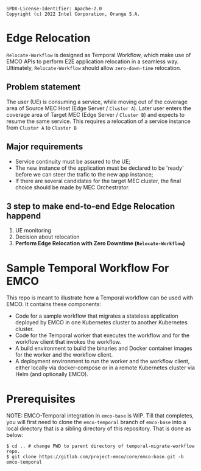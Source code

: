 ```
SPDX-License-Identifier: Apache-2.0
Copyright (c) 2022 Intel Corporation, Orange S.A.
```

# Edge Relocation

`Relocate-Workflow` is designed as Temporal Workflow, which make use of EMCO APIs to perform E2E application relocation 
in a seamless way. Ultimately, `Relocate-Workflow` should allow `zero-down-time` relocation.

## Problem statement

The user (UE) is consuming a service, while moving out of the coverage area of Source MEC Host (Edge Server / `Cluster A`). Later user enters the coverage area of Target MEC (Edge Server / `Cluster B`) and expects to resume the same service. This requires a relocation of a service instance from `Cluster A` to `Cluster B`

## Major requirements

- Service continuity must be assured to the UE;
- The new instance of the application must be declared to be 'ready’ before we can steer the trafic to the new app instance;
- If there are several candidates for the target MEC cluster, the final choice should be made by MEC Orchestrator.

## 3 step to make end-to-end Edge Relocation happend

1. UE monitoring
2. Decision about relocation
3. **Perform Edge Relocation with Zero Downtime (`Relocate-Workflow`)**


# Sample Temporal Workflow For EMCO

This repo is meant to illustrate how a Temporal workflow can be used
with EMCO. It contains these components:
 * Code for a sample workflow that migrates a stateless application
   deployed by EMCO in one Kubernetes cluster to another Kubernetes
   cluster.
 * Code for the Temporal worker that executes the workflow and for the
   workflow client that invokes the workflow.
 * A build environment to build the binaries and Docker container images
   for the worker and the workflow client.
 * A deployment environment to run the worker and the workflow client,
   either locally via docker-compose or in a remote Kubernetes cluster via
   Helm (and optionally EMCO).


# Prerequisites

NOTE: EMCO-Temporal integration in `emco-base` is WIP. Till that completes,
  you will first need to clone the `emco-temporal` branch of `emco-base`
  into a local directory that is a sibling directory of this repository.
  That is done as below:
  ```
  $ cd .. # change PWD to parent directory of temporal-migrate-workflow repo.
  $ git clone https://gitlab.com/project-emco/core/emco-base.git -b emco-temporal
  ```
